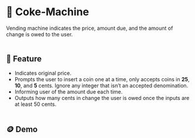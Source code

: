 # 🥤 Coke-Machine
Vending machine indicates the price, amount due, and the amount of change is owed to the user. <br/><br/>

## 🎰 Feature
- Indicates original price.
- Prompts the user to insert a coin one at a time, only accepts coins in __25__, __10__, and __5__ cents. Ignore any integer that isn’t an accepted denomination.
- Informing user of the amount due each time.
- Outputs how many cents in change the user is owed once the inputs are at least 50 cents. <br/><br/>

## 🪙 Demo
